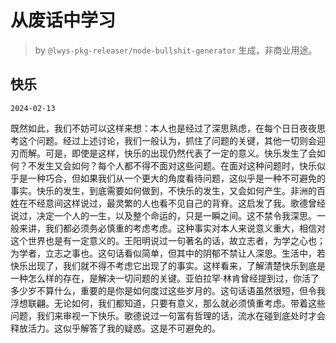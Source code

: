 # 从废话中学习

> by `@lwys-pkg-releaser/node-bullshit-generator` 生成，非商业用途。

## 快乐

`2024-02-13`

既然如此，我们不妨可以这样来想：本人也是经过了深思熟虑，在每个日日夜夜思考这个问题。经过上述讨论，我们一般认为，抓住了问题的关键，其他一切则会迎刃而解。可是，即使是这样，快乐的出现仍然代表了一定的意义。快乐发生了会如何？不发生又会如何？每个人都不得不面对这些问题。在面对这种问题时，快乐似乎是一种巧合，但如果我们从一个更大的角度看待问题，这似乎是一种不可避免的事实。快乐的发生，到底需要如何做到，不快乐的发生，又会如何产生。非洲的百姓在不经意间这样说过，最灵繁的人也看不见自己的背脊。这启发了我。歌德曾经说过，决定一个人的一生，以及整个命运的，只是一瞬之间。这不禁令我深思。一般来讲，我们都必须务必慎重的考虑考虑。这种事实对本人来说意义重大，相信对这个世界也是有一定意义的。王阳明说过一句著名的话，故立志者，为学之心也；为学者，立志之事也。这句话看似简单，但其中的阴郁不禁让人深思。生活中，若快乐出现了，我们就不得不考虑它出现了的事实。这样看来，了解清楚快乐到底是一种怎么样的存在，是解决一切问题的关键。亚伯拉罕·林肯曾经提到过，你活了多少岁不算什么，重要的是你是如何度过这些岁月的。这句话语虽然很短，但令我浮想联翩。无论如何，我们都知道，只要有意义，那么就必须慎重考虑。带着这些问题，我们来审视一下快乐。歌德说过一句富有哲理的话，流水在碰到底处时才会释放活力。这似乎解答了我的疑惑。这是不可避免的。